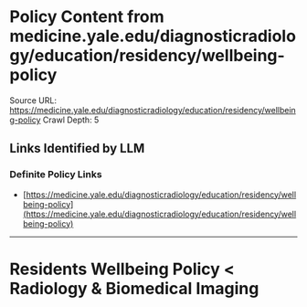 # Policy Content from medicine.yale.edu/diagnosticradiology/education/residency/wellbeing-policy

Source URL: https://medicine.yale.edu/diagnosticradiology/education/residency/wellbeing-policy
Crawl Depth: 5

## Links Identified by LLM

### Definite Policy Links

- [https://medicine.yale.edu/diagnosticradiology/education/residency/wellbeing-policy](https://medicine.yale.edu/diagnosticradiology/education/residency/wellbeing-policy)

---

# Residents Wellbeing Policy < Radiology & Biomedical Imaging